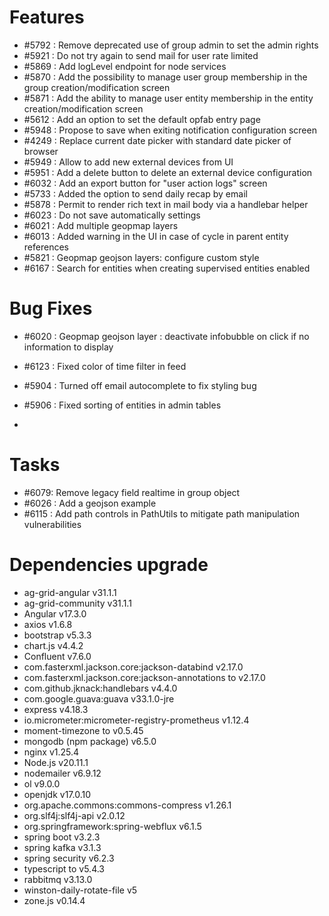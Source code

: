
# Features

- #5792 : Remove deprecated use of group admin to set the admin rights
- #5921 : Do not try again to send mail for user rate limited
- #5869 : Add logLevel endpoint for node services
- #5870 : Add the possibility to manage user group membership in the group creation/modification screen
- #5871 : Add the ability to manage user entity membership in the entity creation/modification screen
- #5612 : Add an option to set the default opfab entry page
- #5948 : Propose to save when exiting notification configuration screen
- #4249 : Replace current date picker with standard date picker of browser
- #5949 : Allow to add new external devices from UI
- #5951 : Add a delete button to delete an external device configuration
- #6032 : Add an export button for "user action logs" screen
- #5733 : Added the option to send daily recap by email
- #5878 : Permit to render rich text in mail body via a handlebar helper
- #6023 : Do not save automatically settings
- #6021 : Add multiple geopmap layers
- #6013 : Added warning in the UI in case of cycle in parent entity references
- #5821 : Geopmap geojson layers: configure custom style
- #6167 : Search for entities when creating supervised entities enabled
  
# Bug Fixes

- #6020 : Geopmap geojson layer : deactivate infobubble on click if no information to display
- #6123 : Fixed color of time filter in feed
- #5904 : Turned off email autocomplete to fix styling bug
- #5906 : Fixed sorting of entities in admin tables


- 
# Tasks
- #6079: Remove legacy field realtime in group object
- #6026 : Add a geojson example
- #6115 : Add path controls in PathUtils to mitigate path manipulation vulnerabilities

# Dependencies upgrade

- ag-grid-angular v31.1.1
- ag-grid-community v31.1.1
- Angular v17.3.0
- axios v1.6.8
- bootstrap v5.3.3
- chart.js v4.4.2
- Confluent v7.6.0
- com.fasterxml.jackson.core:jackson-databind v2.17.0
- com.fasterxml.jackson.core:jackson-annotations to v2.17.0
- com.github.jknack:handlebars v4.4.0
- com.google.guava:guava v33.1.0-jre
- express v4.18.3
- io.micrometer:micrometer-registry-prometheus v1.12.4
- moment-timezone to v0.5.45
- mongodb (npm package) v6.5.0
- nginx v1.25.4
- Node.js v20.11.1
- nodemailer v6.9.12
- ol v9.0.0
- openjdk v17.0.10
- org.apache.commons:commons-compress v1.26.1
- org.slf4j:slf4j-api v2.0.12
- org.springframework:spring-webflux v6.1.5
- spring boot v3.2.3
- spring kafka v3.1.3
- spring security v6.2.3
- typescript to v5.4.3
- rabbitmq v3.13.0
- winston-daily-rotate-file v5
- zone.js v0.14.4 


